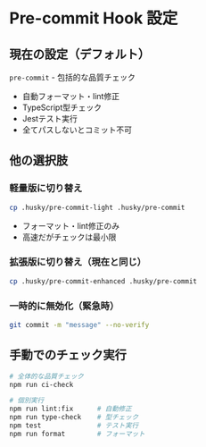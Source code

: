 # Pre-commit Hook 設定

## 現在の設定（デフォルト）
`pre-commit` - 包括的な品質チェック
- 自動フォーマット・lint修正
- TypeScript型チェック  
- Jestテスト実行
- 全てパスしないとコミット不可

## 他の選択肢

### 軽量版に切り替え
```bash
cp .husky/pre-commit-light .husky/pre-commit
```
- フォーマット・lint修正のみ
- 高速だがチェックは最小限

### 拡張版に切り替え（現在と同じ）
```bash
cp .husky/pre-commit-enhanced .husky/pre-commit
```

### 一時的に無効化（緊急時）
```bash
git commit -m "message" --no-verify
```

## 手動でのチェック実行

```bash
# 全体的な品質チェック
npm run ci-check

# 個別実行
npm run lint:fix      # 自動修正
npm run type-check    # 型チェック
npm test              # テスト実行
npm run format        # フォーマット
```